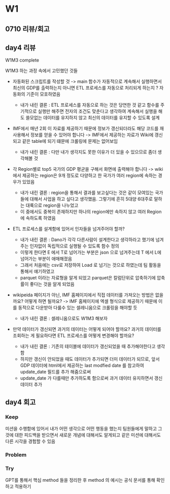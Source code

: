 # W1

## 0710 리뷰/회고

## day4 리뷰

W1M3 complete

W1M3 하는 과정 속에서 고민했던 것들

- 자동화된 스크립트를 작성할 것 -> main 함수가 자동적으로 계속해서 실행하면서 최신의 GDP를 출력하는지 아니면 ETL 프로세스를 자동으로 처리되게 하는지 ? 자동화의 기준이 모호하였음
  - 내가 내린 결론 : ETL 프로세스를 자동으로 하는 것은 당연한 것 같고 함수를 주기적으로 실행만 해주면 전자의 조건도 맞춘다고 생각하여 계속해서 실행을 해도 쓸모없는 데이터를 유지하지 않고 최신의 데이터를 유지할 수 있도록 설계

- IMF에서 매년 2회 이 자료를 제공하기 때문에 정보가 갱신되더라도 해당 코드를 재사용해서 정보를 얻을 수 있어야 합니다 -> IMF에서 제공하는 자료가 Wiki에 갱신되고 같은 table에 되기 떄문에 크롤링에 문제는 없어보임 
  - 내가 내린 결론 : 다만 내가 생각지도 못한 이유가 더 있을 수 있으므로 좀더 생각해볼 것

- 각 Region별로 top5 국가의 GDP 평균을 구해서 화면에 출력해야 합니다 -> wiki 에서 제공하는 region은 9개 정도로 다양하고 한 국가가 여러 region에 속하는 경우가 있었음
  - 내가 내린 결론 : region을 통해서 결과를 보고싶다는 것은 같이 모여있는 국가들에 대해서 사업을 하고 싶다고 생각했음. 그렇기에 흔히 5대양 6대주로 말하는 대륙으로 region을 나누었고
  - 이 중에서도 중복이 존재하지만 하나의 region에만 속하지 않고 여러 Region에 속하도록 하였음

- ETL 프로세스를 설계함에 있어서 인자들을 넘겨주어야 할까?
  - 내가 내린 결론 : Dano가 각각 다른사람이 설계한다고 생각하라고 했기에 넘겨주는 인자없이 독립적으로 실행될 수 있도록 함수 정의
  - 이렇게 한다면 E 에서 T로 넘어가는 부분은 json 으로 넘겨주는데 T 에서 L에 넘어가는 부분이 애매해졌음
  - 그래서 처음에는 csv로 저장하여 Load 로 넘기는 것으로 하였는데 팀 활동을 통해서 얘기하였고
  - parquet 이라는 자료형을 알게 되었고 parquet은 칼럼단위로 압축하기에 압축률이 좋다는 것을 알게 되었음
 
- wikipeida 페이지가 아닌, IMF 홈페이지에서 직접 데이터를 가져오는 방법은 없을까요? 어떻게 하면 될까요? -> IMF 홈페이지에 엑셀 형식으로 제공하기 때문에 이를 동적으로 다운받아 다룰수 있는 셀레니움으로 크롤링을 해야할 듯
  - 내가 내린 결론 : 셀레니움으로도 W1M3 해보자

- 만약 데이터가 갱신되면 과거의 데이터는 어떻게 되어야 할까요? 과거의 데이터를 조회하는 게 필요하다면 ETL 프로세스를 어떻게 변경해야 할까요?
  - 내가 내린 결론 : 기존의 테이블에 데이터가 갱신되었을 때 추가해야한다고 생각함
  - 하지만 갱신이 안되었을 때도 데이터가 추가되면 더미 데이터가 되므로, 앞서 GDP 데이터에 html에서 제공하는 last modfied date 를 참고하여 update_date 필드를 추가 해줌으로써
  - update_date 가 다를때만 추가하도록 함으로써 과거 데이터 유지하면서 갱신 데이터 추가


## day4 회고

### Keep
미션을 수행함에 있어서 내가 어떤 생각으로 어떤 행동을 했는지 팀원들에게 말하고 그것에 대한 피드백을 받으면서 새로운 개념에 대해서도 알게되고 같은 미션에 대해서도 다른 시각을 경험할 수 있음

### Problem


### Try
GPT를 통해서 핵심 method 들을 정리한 후 method 의 예시는 공식 문서를 통해 확인하고 적용하기
